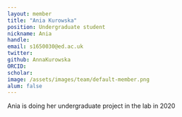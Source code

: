 ```yaml
---
layout: member
title: "Ania Kurowska"
position: Undergraduate student
nickname: Ania
handle: 
email: s1650030@ed.ac.uk
twitter: 
github: AnnaKurowska
ORCID: 
scholar: 
image: /assets/images/team/default-member.png
alum: false
---
```


Ania is doing her undergraduate project in the lab in 2020


